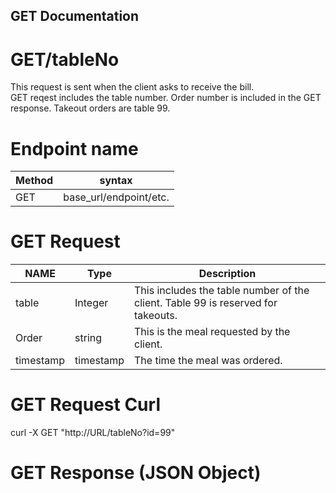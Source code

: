 ## GET Documentation  

# GET/tableNo  
This request is sent when the client asks to receive the bill.  
GET reqest includes the table number. Order number is included in the GET response. Takeout orders are table 99.  


# Endpoint name

Method | syntax
----- | ----------
GET | base_url/endpoint/etc.

# GET Request  
NAME  | Type  | Description  
----- | ----| -----  
table | Integer | This includes the table number of the client. Table 99 is reserved for takeouts.  
Order  | string | This is the meal requested by the client.  
timestamp | timestamp | The time the meal was ordered.



# GET Request Curl  
  
curl -X GET "http://URL/tableNo?id=99"

# GET Response (JSON Object)  
